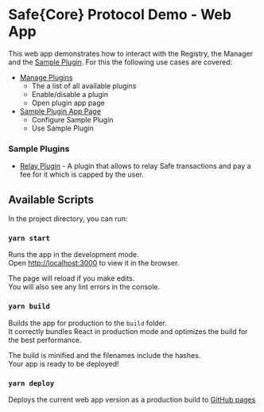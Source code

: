 # Safe{Core} Protocol Demo - Web App

This web app demonstrates how to interact with the Registry, the Manager and the [Sample Plugin](../contracts/). For this the following use cases are covered:

- [Manage Plugins](../src/routes/plugins)
    - The a list of all available plugins
    - Enable/disable a plugin
    - Open plugin app page
- [Sample Plugin App Page](../src/routes/samples)
    - Configure Sample Plugin
    - Use Sample Plugin

### Sample Plugins

- [Relay Plugin](../src/routes/samples/relay) - A plugin that allows to relay Safe transactions and pay a fee for it which is capped by the user.

## Available Scripts

In the project directory, you can run:

### `yarn start`

Runs the app in the development mode.\
Open [http://localhost:3000](http://localhost:3000) to view it in the browser.

The page will reload if you make edits.\
You will also see any lint errors in the console.

### `yarn build`

Builds the app for production to the `build` folder.\
It correctly bundles React in production mode and optimizes the build for the best performance.

The build is minified and the filenames include the hashes.\
Your app is ready to be deployed!

### `yarn deploy`

Deploys the current web app version as a production build to [GitHub pages](https://pages.github.com)